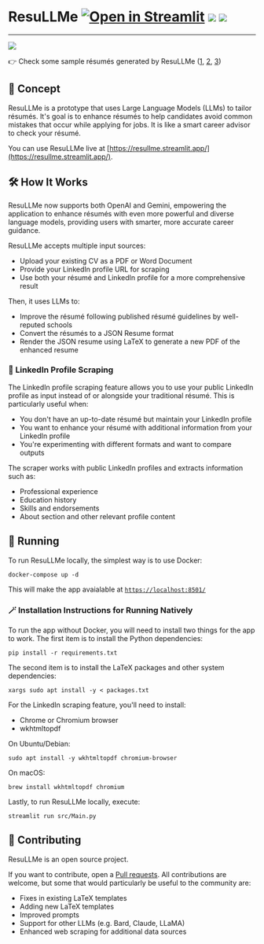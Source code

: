 # ResuLLMe [![Open in Streamlit](https://static.streamlit.io/badges/streamlit_badge_black_white.svg)](https://resullme.streamlit.app/) [![](https://img.shields.io/github/license/IvanIsCoding/ResuLLMe)](https://github.com/IvanIsCoding/ResuLLMe/blob/main/LICENSE) ![](https://img.shields.io/badge/code%20style-black-black)

---

![](./.github/images/Preview.png)

👉 Check some sample résumés generated by ResuLLMe ([1](./.github/samples/Simple.pdf), [2](./.github/samples/Alta.pdf), [3](./.github/samples/Awesome.pdf))

## 🚀 Concept

ResuLLMe is a prototype that uses Large Language Models (LLMs) to tailor résumés. It's goal is to enhance résumés to help candidates avoid common mistakes that occur while applying for jobs. It is like a smart career advisor to check your résumé.

You can use ResuLLMe live at [https://resullme.streamlit.app/](https://resullme.streamlit.app/).

## 🛠 How It Works
ResuLLMe now supports both OpenAI and Gemini, empowering the application to enhance résumés with even more powerful and diverse language models, providing users with smarter, more accurate career guidance.  

ResuLLMe accepts multiple input sources:
* Upload your existing CV as a PDF or Word Document
* Provide your LinkedIn profile URL for scraping
* Use both your résumé and LinkedIn profile for a more comprehensive result

Then, it uses LLMs to:
* Improve the résumé following published résumé guidelines by well-reputed schools
* Convert the résumés to a JSON Resume format
* Render the JSON resume using LaTeX to generate a new PDF of the enhanced resume

### 🔎 LinkedIn Profile Scraping

The LinkedIn profile scraping feature allows you to use your public LinkedIn profile as input instead of or alongside your traditional résumé. This is particularly useful when:
* You don't have an up-to-date résumé but maintain your LinkedIn profile
* You want to enhance your résumé with additional information from your LinkedIn profile
* You're experimenting with different formats and want to compare outputs

The scraper works with public LinkedIn profiles and extracts information such as:
* Professional experience
* Education history
* Skills and endorsements
* About section and other relevant profile content

## 🏃 Running

To run ResuLLMe locally, the simplest way is to use Docker:

```
docker-compose up -d
```

This will make the app avaialable at [`https://localhost:8501/`](https://localhost:8501/)

### 🪄 Installation Instructions for Running Natively

To run the app without Docker, you will need to install two things for the app to work. The first item is to install the Python dependencies:

```
pip install -r requirements.txt
```

The second item is to install the LaTeX packages and other system dependencies:

```
xargs sudo apt install -y < packages.txt
```

For the LinkedIn scraping feature, you'll need to install:
* Chrome or Chromium browser
* wkhtmltopdf

On Ubuntu/Debian:
```
sudo apt install -y wkhtmltopdf chromium-browser
```

On macOS:
```
brew install wkhtmltopdf chromium
```

Lastly, to run ResuLLMe locally, execute:

```
streamlit run src/Main.py
```

## 🤲 Contributing

ResuLLMe is an open source project.

If you want to contribute, open a [Pull requests](https://github.com/360macky/project-name/pulls). 
All contributions are welcome, but some that would particularly be useful to the community are:
* Fixes in existing LaTeX templates
* Adding new LaTeX templates
* Improved prompts
* Support for other LLMs (e.g. Bard, Claude, LLaMA)
* Enhanced web scraping for additional data sources
